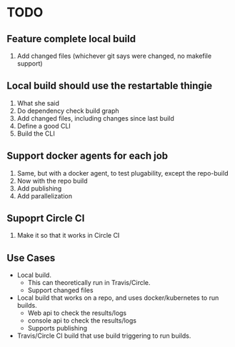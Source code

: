 # TODO

## Feature complete local build

1. Add changed files (whichever git says were changed, no makefile support)

## Local build should use the restartable thingie

1. What she said
1. Do dependency check build graph
1. Add changed files, including changes since last build
1. Define a good CLI
1. Build the CLI

## Support docker agents for each job

1. Same, but with a docker agent, to test plugability, except the repo-build
1. Now with the repo build
1. Add publishing
1. Add parallelization

## Supoprt Circle CI

1. Make it so that it works in Circle CI

## Use Cases

* Local build.
  * This can theoretically run in Travis/Circle.
  * Support changed files
* Local build that works on a repo, and uses docker/kubernetes to run builds.
  * Web api to check the results/logs
  * console api to check the results/logs
  * Supports publishing
* Travis/Circle CI build that use build triggering to run builds.
